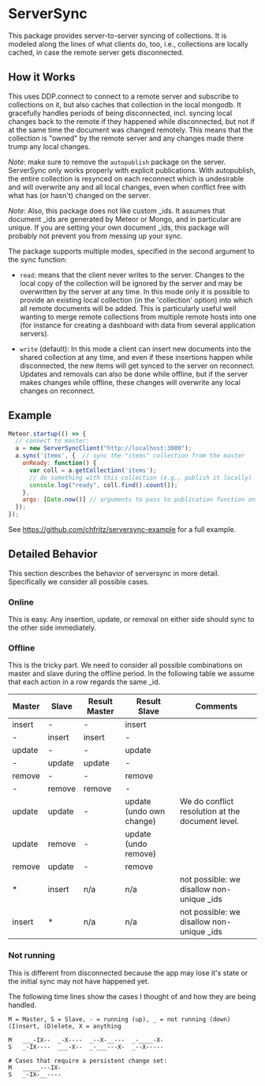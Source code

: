 # ServerSync

This package provides server-to-server syncing of collections. It is
modeled along the lines of what clients do, too, i.e., collections are
locally cached, in case the remote server gets disconnected.

## How it Works

This uses DDP.connect to connect to a remote server and subscribe to
collections on it, but also caches that collection in the local
mongodb. It gracefully handles periods of being disconnected, incl.
syncing local changes back to the remote if they happened while
disconnected, but not if at the same time the document was changed
remotely. This means that the collection is "owned" by the remote
server and any changes made there trump any local changes.

*Note*: make sure to remove the `autopublish` package on the server.
ServerSync only works properly with explicit publications. With
autopublish, the entire collection is resynced on each reconnect which
is undesirable and will overwrite any and all local changes, even when
conflict free with what has (or hasn't) changed on the server.

*Note*: Also, this package does not like custom _ids. It assumes that
 document _ids are generated by Meteor or Mongo, and in particular are
 unique. If you are setting your own document _ids, this package will
 probably not prevent you from messing up your sync.

The package supports multiple modes, specified in the second argument
to the sync function:

- `read`: means that the client never writes to the server. Changes to
  the local copy of the collection will be ignored by the server and
  may be overwritten by the server at any time. In this mode only it
  is possible to provide an existing local collection (in the
  'collection' option) into which all remote documents will be added.
  This is particularly useful well wanting to merge remote collections
  from multiple remote hosts into one (for instance for creating a
  dashboard with data from several application servers).

- `write` (default): In this mode a client can insert new documents
  into the shared collection at any time, and even if these insertions
  happen while disconnected, the new items will get synced to the
  server on reconnect. Updates and removals can also be done while
  offline, but if the server makes changes while offline, these
  changes will overwrite any local changes on reconnect.


## Example

```js
Meteor.startup(() => {
  // connect to master:
  a = new ServerSyncClient("http://localhost:3000");
  a.sync('items', {  // sync the "items" collection from the master
    onReady: function() {
      var coll = a.getCollection('items');
      // do something with this collection (e.g., publish it locally)
      console.log("ready", coll.find().count());
    },
    args: [Date.now()] // arguments to pass to publication function on server
  });
});
```

See https://github.com/chfritz/serversync-example for a full example.

## Detailed Behavior

This section describes the behavior of serversync in more detail.
Specifically we consider all possible cases.

### Online

This is easy. Any insertion, update, or removal on either side should
sync to the other side immediately.

### Offline

This is the tricky part. We need to consider all possible combinations
on master and slave during the offline period. In the following table
we assume that each action in a row regards the same _id.


Master | Slave  | Result Master | Result Slave | Comments
---    | ---    | ---           | ---          | --- 
insert | -      | -             | insert       |
-      | insert | insert        | -            |
update | -      | -             | update       |
-      | update | update        | -            |
remove | -      | -             | remove       |
-      | remove | remove        | -            |
update | update | -             | update (undo own change) | We do conflict resolution at the document level.
update | remove | -             | update (undo remove) |
remove | update | -             | remove | 
*      | insert | n/a           | n/a          | not possible: we disallow non-unique _ids
insert | *      | n/a           | n/a          | not possible: we disallow non-unique _ids


### Not running

This is different from disconnected because the app may lose it's
state or the initial sync may not have happened yet.

The following time lines show the cases I thought of and how they are
being handled.

```
M = Master, S = Slave, - = running (up), _ = not running (down)
(I)nsert, (D)elete, X = anything

M   ___-IX--  _-X----  _--X-__---  _-____-X-
S   _-IX----  ___-X--  _-___---X-  _--X-----

# Cases that require a persistent change set:
M   _____---IX-
S   _-IX-__----

```